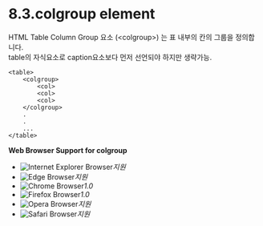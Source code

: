 # 8.3.colgroup element

HTML Table Column Group 요소 \(&lt;colgroup&gt;\) 는 표 내부의 칸의 그룹을 정의합니다.  
table의 자식요소로 caption요소보다 먼저 선언되야 하지만 생략가능.

```text
<table>
	<colgroup>
		<col>
		<col>
		<col>
	</colgroup>
	.
	.
	...
</table>
```

**Web Browser Support for colgroup**

* ![Internet Explorer Browser](images/icon/ico_ie-true.png)_지원_
* ![Edge Browser](images/icon/ico_edge-true.png)_지원_
* ![Chrome Browser](images/icon/ico_chrome-true.png)_1.0_
* ![Firefox Browser](images/icon/ico_firefox-true.png)_1.0_
* ![Opera Browser](images/icon/ico_opera-true.png)_지원_
* ![Safari Browser](images/icon/ico_safari-true.png)_지원_


